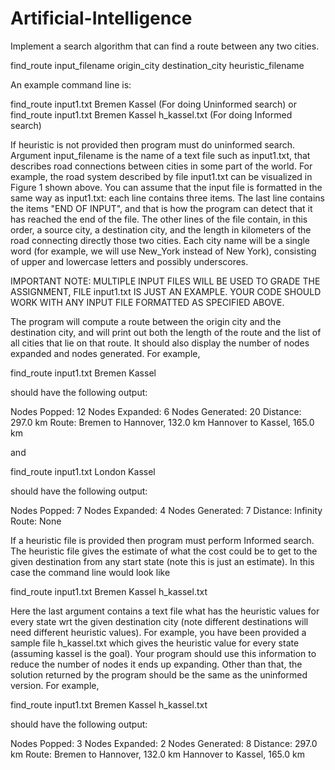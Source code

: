 # Artificial-Intelligence
Implement a search algorithm that can find a route between any two cities.

find_route input_filename origin_city destination_city heuristic_filename

An example command line is:

find_route input1.txt Bremen Kassel (For doing Uninformed search)
or
find_route input1.txt Bremen Kassel h_kassel.txt (For doing Informed search)

If heuristic is not provided then program must do uninformed search. Argument input_filename is the name of a text file such as input1.txt, that describes road connections between cities in some part of the world. For example, the road system described by file input1.txt can be visualized in Figure 1 shown above. You can assume that the input file is formatted in the same way as input1.txt: each line contains three items. The last line contains the items "END OF INPUT", and that is how the program can detect that it has reached the end of the file. The other lines of the file contain, in this order, a source city, a destination city, and the length in kilometers of the road connecting directly those two cities. Each city name will be a single word (for example, we will use New_York instead of New York), consisting of upper and lowercase letters and possibly underscores.

IMPORTANT NOTE: MULTIPLE INPUT FILES WILL BE USED TO GRADE THE ASSIGNMENT, FILE input1.txt IS JUST AN EXAMPLE. YOUR CODE SHOULD WORK WITH ANY INPUT FILE FORMATTED AS SPECIFIED ABOVE.

The program will compute a route between the origin city and the destination city, and will print out both the length of the route and the list of all cities that lie on that route. It should also display the number of nodes expanded and nodes generated. For example,

find_route input1.txt Bremen Kassel

should have the following output:

Nodes Popped: 12
Nodes Expanded: 6
Nodes Generated: 20
Distance: 297.0 km
Route:
Bremen to Hannover, 132.0 km
Hannover to Kassel, 165.0 km

and

find_route input1.txt London Kassel

should have the following output:

Nodes Popped: 7
Nodes Expanded: 4
Nodes Generated: 7
Distance: Infinity
Route:
None


If a heuristic file is provided then program must perform Informed search. The heuristic file gives the estimate of what the cost could be to get to the given destination from any start state (note this is just an estimate). In this case the command line would look like

find_route input1.txt Bremen Kassel h_kassel.txt

Here the last argument contains a text file what has the heuristic values for every state wrt the given destination city (note different destinations will need different heuristic values). For example, you have been provided a sample file h_kassel.txt which gives the heuristic value for every state (assuming kassel is the goal). Your program should use this information to reduce the number of nodes it ends up expanding. Other than that, the solution returned by the program should be the same as the uninformed version. For example,

find_route input1.txt Bremen Kassel h_kassel.txt

should have the following output:

Nodes Popped: 3
Nodes Expanded: 2
Nodes Generated: 8
Distance: 297.0 km
Route:
Bremen to Hannover, 132.0 km
Hannover to Kassel, 165.0 km
